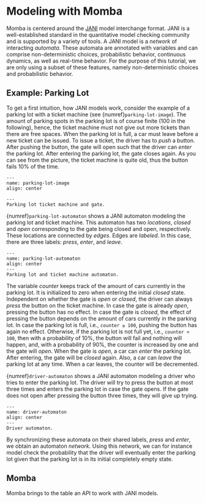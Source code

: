 # Modeling with Momba

Momba is centered around the [JANI](https://jani-spec.org) model interchange format.
JANI is a well-established standard in the quantitative model checking community and is supported by a variety of tools.
A JANI model is a *network* of interacting *automata*.
These automata are annotated with variables and can comprise non-deterministic choices, probabilistic behavior, continuous dynamics, as well as real-time behavior.
For the purpose of this tutorial, we are only using a subset of these features, namely non-deterministic choices and probabilistic behavior.


## Example: Parking Lot

To get a first intuition, how JANI models work, consider the example of a parking lot with a ticket machine (see {numref}`parking-lot-image`).
The amount of parking spots in the parking lot is of course finite (100 in the following), hence, the ticket machine must not give out more tickets than there are free spaces.
When the parking lot is full, a car must leave before a new ticket can be issued.
To issue a ticket, the driver has to *push* a button.
After pushing the button, the gate will open such that the driver can *enter* the parking lot.
After entering the parking lot, the gate closes again.
As you can see from the picture, the ticket machine is quite old, thus the button fails 10% of the time.


```{figure} ./images/parking-lot-image.drawio.svg
---
name: parking-lot-image
align: center

---
Parking lot ticket machine and gate.
```

{numref}`parking-lot-automaton` shows a JANI automaton modeling the parking lot and ticket machine.
This automaton has two *locations*, *closed* and *open* corresponding to the gate being closed and open, respectively.
These locations are connected by *edges*.
Edges are *labeled*.
In this case, there are three labels: *press*, *enter*, and *leave*.

```{figure} ./images/parking-lot.drawio.svg
---
name: parking-lot-automaton
align: center
---
Parking lot and ticket machine automaton.
```

The variable *counter* keeps track of the amount of cars currently in the parking lot.
It is initialized to zero when entering the initial *closed* state.
Independent on whether the gate is *open* or *closed*, the driver can always *press* the button on the ticket machine.
In case the gate is already *open*, pressing the button has no effect.
In case the gate is *closed*, the effect of pressing the button depends on the amount of cars currently in the parking lot.
In case the parking lot is full, i.e., `counter ≥ 100`, pushing the button has again no effect.
Otherwise, if the parking lot is not full yet, i.e., `counter < 100`, then with a probability of 10%, the button will fail and nothing will happen, and, with a probability of 90%, the counter is increased by one and the gate will *open*.
When the gate is *open*, a car can *enter* the parking lot.
After entering, the gate will be *closed* again.
Also, a car can *leave* the parking lot at any time.
When a car leaves, the counter will be decremented.

{numref}`driver-automaton` shows a JANI automaton modeling a driver who tries to enter the parking lot.
The driver will try to press the button at most three times and enters the parking lot in case the gate opens.
If the gate does not open after pressing the button three times, they will give up trying.

```{figure} ./images/driver.drawio.svg
---
name: driver-automaton
align: center
---
Driver automaton.
```

By synchronizing these automata on their shared labels, *press* and *enter*, we obtain an automaton *network*.
Using this network, we can for instance model check the probability that the driver will eventually enter the parking lot given that the parking lot is in its initial completely empty state.


## Momba

Momba brings to the table an API to work with JANI models.
